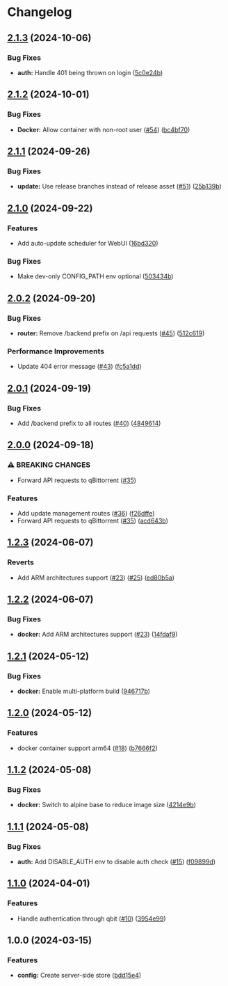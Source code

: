 # Changelog

## [2.1.3](https://github.com/VueTorrent/vuetorrent-backend/compare/v2.1.2...v2.1.3) (2024-10-06)


### Bug Fixes

* **auth:** Handle 401 being thrown on login ([5c0e24b](https://github.com/VueTorrent/vuetorrent-backend/commit/5c0e24bde11b135a11c7fbd8e5156a19530542cf))

## [2.1.2](https://github.com/VueTorrent/vuetorrent-backend/compare/v2.1.1...v2.1.2) (2024-10-01)


### Bug Fixes

* **Docker:** Allow container with non-root user ([#54](https://github.com/VueTorrent/vuetorrent-backend/issues/54)) ([bc4bf70](https://github.com/VueTorrent/vuetorrent-backend/commit/bc4bf707c86d9effefeb5b6226d2df30ff79c5fb))

## [2.1.1](https://github.com/VueTorrent/vuetorrent-backend/compare/v2.1.0...v2.1.1) (2024-09-26)


### Bug Fixes

* **update:** Use release branches instead of release asset ([#51](https://github.com/VueTorrent/vuetorrent-backend/issues/51)) ([25b139b](https://github.com/VueTorrent/vuetorrent-backend/commit/25b139b9986a5fc7154b231377d2664e59ff6a9f))

## [2.1.0](https://github.com/VueTorrent/vuetorrent-backend/compare/v2.0.2...v2.1.0) (2024-09-22)


### Features

* Add auto-update scheduler for WebUI ([16bd320](https://github.com/VueTorrent/vuetorrent-backend/commit/16bd3204615e02bb7b4d089776138345d99c16be))


### Bug Fixes

* Make dev-only CONFIG_PATH env optional ([503434b](https://github.com/VueTorrent/vuetorrent-backend/commit/503434b512e73c422d5b884535990ff46c1b1242))

## [2.0.2](https://github.com/VueTorrent/vuetorrent-backend/compare/v2.0.1...v2.0.2) (2024-09-20)


### Bug Fixes

* **router:** Remove /backend prefix on /api requests ([#45](https://github.com/VueTorrent/vuetorrent-backend/issues/45)) ([512c619](https://github.com/VueTorrent/vuetorrent-backend/commit/512c61959d28093356482754a395f4349e8fd6b2))


### Performance Improvements

* Update 404 error message ([#43](https://github.com/VueTorrent/vuetorrent-backend/issues/43)) ([fc5a1dd](https://github.com/VueTorrent/vuetorrent-backend/commit/fc5a1ddecaa13aa42da204a69da51dbd76de68ca))

## [2.0.1](https://github.com/VueTorrent/vuetorrent-backend/compare/v2.0.0...v2.0.1) (2024-09-19)


### Bug Fixes

* Add /backend prefix to all routes ([#40](https://github.com/VueTorrent/vuetorrent-backend/issues/40)) ([4849614](https://github.com/VueTorrent/vuetorrent-backend/commit/4849614fa8fbbde1059ac24ffa437348d79140c5))

## [2.0.0](https://github.com/VueTorrent/vuetorrent-backend/compare/v1.2.3...v2.0.0) (2024-09-18)


### ⚠ BREAKING CHANGES

* Forward API requests to qBittorrent ([#35](https://github.com/VueTorrent/vuetorrent-backend/issues/35))

### Features

* Add update management routes ([#36](https://github.com/VueTorrent/vuetorrent-backend/issues/36)) ([f26dffe](https://github.com/VueTorrent/vuetorrent-backend/commit/f26dffeb7f6854f431a7cc7b70754de1e4be8024))
* Forward API requests to qBittorrent ([#35](https://github.com/VueTorrent/vuetorrent-backend/issues/35)) ([acd643b](https://github.com/VueTorrent/vuetorrent-backend/commit/acd643b05746dcb65fbadf4509c16cea23d81b03))

## [1.2.3](https://github.com/VueTorrent/vuetorrent-backend/compare/v1.2.2...v1.2.3) (2024-06-07)


### Reverts

* Add ARM architectures support ([#23](https://github.com/VueTorrent/vuetorrent-backend/issues/23)) ([#25](https://github.com/VueTorrent/vuetorrent-backend/issues/25)) ([ed80b5a](https://github.com/VueTorrent/vuetorrent-backend/commit/ed80b5a55080bd1366fc44fdc3a7f56b0a46ee9d))

## [1.2.2](https://github.com/VueTorrent/vuetorrent-backend/compare/v1.2.1...v1.2.2) (2024-06-07)


### Bug Fixes

* **docker:** Add ARM architectures support ([#23](https://github.com/VueTorrent/vuetorrent-backend/issues/23)) ([14fdaf9](https://github.com/VueTorrent/vuetorrent-backend/commit/14fdaf9cac4a825a64d01b23cfa6774fa09f3634))

## [1.2.1](https://github.com/VueTorrent/vuetorrent-backend/compare/v1.2.0...v1.2.1) (2024-05-12)


### Bug Fixes

* **docker:** Enable multi-platform build ([946717b](https://github.com/VueTorrent/vuetorrent-backend/commit/946717b94fb717efc43c4144298b255e8e9069f6))

## [1.2.0](https://github.com/VueTorrent/vuetorrent-backend/compare/v1.1.2...v1.2.0) (2024-05-12)


### Features

* docker container support arm64 ([#18](https://github.com/VueTorrent/vuetorrent-backend/issues/18)) ([b7666f2](https://github.com/VueTorrent/vuetorrent-backend/commit/b7666f209b7b9e1649d37db46b42c1a1f4061c0d))

## [1.1.2](https://github.com/VueTorrent/vuetorrent-backend/compare/v1.1.1...v1.1.2) (2024-05-08)


### Bug Fixes

* **docker:** Switch to alpine base to reduce image size ([4214e9b](https://github.com/VueTorrent/vuetorrent-backend/commit/4214e9b90d9df90e96925d5665184c7ef5783725))

## [1.1.1](https://github.com/VueTorrent/vuetorrent-backend/compare/v1.1.0...v1.1.1) (2024-05-08)


### Bug Fixes

* **auth:** Add DISABLE_AUTH env to disable auth check ([#15](https://github.com/VueTorrent/vuetorrent-backend/issues/15)) ([f09899d](https://github.com/VueTorrent/vuetorrent-backend/commit/f09899d19321f9b25f1b391635be88f2df656254))

## [1.1.0](https://github.com/VueTorrent/vuetorrent-backend/compare/v1.0.0...v1.1.0) (2024-04-01)


### Features

* Handle authentication through qbit ([#10](https://github.com/VueTorrent/vuetorrent-backend/issues/10)) ([3954e99](https://github.com/VueTorrent/vuetorrent-backend/commit/3954e991f7f79784d854440e1b574ebfce79452e))

## 1.0.0 (2024-03-15)


### Features

* **config:** Create server-side store ([bdd15e4](https://github.com/VueTorrent/vuetorrent-backend/commit/bdd15e404e9efc839ef3023d74ba7011b31fe46d))
